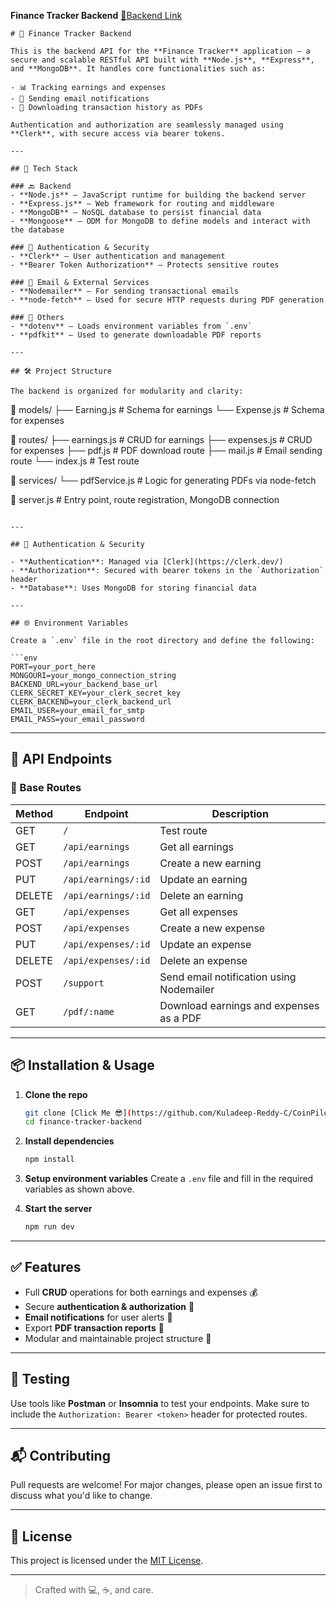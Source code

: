 **Finance Tracker Backend** 
[🔗Backend Link](https://coinpilot-backend.onrender.com)

```
# 💼 Finance Tracker Backend

This is the backend API for the **Finance Tracker** application – a secure and scalable RESTful API built with **Node.js**, **Express**, and **MongoDB**. It handles core functionalities such as:

- 📊 Tracking earnings and expenses  
- 📧 Sending email notifications  
- 📄 Downloading transaction history as PDFs  

Authentication and authorization are seamlessly managed using **Clerk**, with secure access via bearer tokens.

---

## 🧰 Tech Stack

### 🔙 Backend
- **Node.js** – JavaScript runtime for building the backend server  
- **Express.js** – Web framework for routing and middleware  
- **MongoDB** – NoSQL database to persist financial data  
- **Mongoose** – ODM for MongoDB to define models and interact with the database  

### 🔐 Authentication & Security
- **Clerk** – User authentication and management  
- **Bearer Token Authorization** – Protects sensitive routes  

### 📨 Email & External Services
- **Nodemailer** – For sending transactional emails  
- **node-fetch** – Used for secure HTTP requests during PDF generation  

### 📄 Others
- **dotenv** – Loads environment variables from `.env`  
- **pdfkit** – Used to generate downloadable PDF reports  

---

## 🛠️ Project Structure

The backend is organized for modularity and clarity:

```
📁 models/
  ├── Earning.js         # Schema for earnings
  └── Expense.js         # Schema for expenses

📁 routes/
  ├── earnings.js        # CRUD for earnings
  ├── expenses.js        # CRUD for expenses
  ├── pdf.js             # PDF download route
  ├── mail.js            # Email sending route
  └── index.js           # Test route

📁 services/
  └── pdfService.js      # Logic for generating PDFs via node-fetch

📄 server.js              # Entry point, route registration, MongoDB connection
```

---

## 🔐 Authentication & Security

- **Authentication**: Managed via [Clerk](https://clerk.dev/)  
- **Authorization**: Secured with bearer tokens in the `Authorization` header  
- **Database**: Uses MongoDB for storing financial data  

---

## 🌐 Environment Variables

Create a `.env` file in the root directory and define the following:

```env
PORT=your_port_here
MONGOURI=your_mongo_connection_string
BACKEND_URL=your_backend_base_url
CLERK_SECRET_KEY=your_clerk_secret_key
CLERK_BACKEND=your_clerk_backend_url
EMAIL_USER=your_email_for_smtp
EMAIL_PASS=your_email_password
```

---

## 🚀 API Endpoints

### 🔁 Base Routes

| Method | Endpoint                      | Description                                |
|--------|-------------------------------|--------------------------------------------|
| GET    | `/`                           | Test route                                 |
| GET    | `/api/earnings`              | Get all earnings                           |
| POST   | `/api/earnings`              | Create a new earning                       |
| PUT    | `/api/earnings/:id`          | Update an earning                          |
| DELETE | `/api/earnings/:id`          | Delete an earning                          |
| GET    | `/api/expenses`              | Get all expenses                           |
| POST   | `/api/expenses`              | Create a new expense                       |
| PUT    | `/api/expenses/:id`          | Update an expense                          |
| DELETE | `/api/expenses/:id`          | Delete an expense                          |
| POST   | `/support`                   | Send email notification using Nodemailer   |
| GET    | `/pdf/:name`  | Download earnings and expenses as a PDF    |

---

## 📦 Installation & Usage

1. **Clone the repo**
   ```bash
   git clone [Click Me 😎](https://github.com/Kuladeep-Reddy-C/CoinPilot-Backend.git))
   cd finance-tracker-backend
   ```

2. **Install dependencies**
   ```bash
   npm install
   ```

3. **Setup environment variables**
   Create a `.env` file and fill in the required variables as shown above.

4. **Start the server**
   ```bash
   npm run dev
   ```

---

## ✅ Features

- Full **CRUD** operations for both earnings and expenses 💰  
- Secure **authentication & authorization** 🔐  
- **Email notifications** for user alerts 📨  
- Export **PDF transaction reports** 📄  
- Modular and maintainable project structure 🧱

---

## 🧪 Testing

Use tools like **Postman** or **Insomnia** to test your endpoints. Make sure to include the `Authorization: Bearer <token>` header for protected routes.

---

## 📬 Contributing

Pull requests are welcome! For major changes, please open an issue first to discuss what you'd like to change.

---

## 📝 License

This project is licensed under the [MIT License](LICENSE).

---

> Crafted with 💻, ☕, and care.
```
